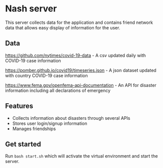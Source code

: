 # Nash server

This server collects data for the application and contains friend network data
that allows easy display of information for the user.

## Data

https://github.com/nytimes/covid-19-data - A csv updated daily with COVID-19
case information

https://pomber.github.io/covid19/timeseries.json - A json dataset updated with country COVID-19
case information

https://www.fema.gov/openfema-api-documentation - An API for disaster 
information including all declarations of emergency

## Features

- Collects information about disasters through several APIs
- Stores user login/signup information
- Manages friendships

## Get started

Run `bash start.sh` which will activate the virtual environment and start the server.